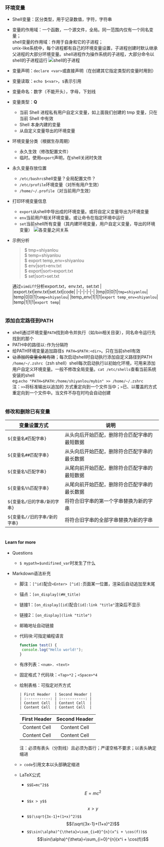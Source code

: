 ### 环境变量

- Shell变量：区分类型，用于记录数值，字符，字符串
- 变量的作用域：一个函数，一个源文件，全局。同一范围内仅有一个同名变量；  
  shell变量的作用域：作用于自身和它的子进程；  
  unix-like系统中，每个进程都有自己的环境变量设置，子进程创建时默认继承父进程的大部分环境变量。shell进程作为操作系统的子进程，大部分命令以shell的子进程运行
  ![shell的子进程](https://doc.shiyanlou.com/linux_base/5-2.png)
- 变量声明：`declare <var>`或直接声明（在创建其它指定类型的变量时用到）
- 变量读取：`echo $<var>`，`$`表示引用
- 变量命名：数字（不能开头），字母，下划线
- 变量类型：**Q**
  - 当前 Shell 进程私有用户自定义变量，如上面我们创建的 tmp 变量，只在当前 Shell 中有效
  - Shell 本身内建的变量
  - 从自定义变量导出的环境变量
- 环境变量分类（根据生存周期）
  - 永久生效（修改配置文件）
  - 临时。使用`export`声明，在shell关闭时失效
- 永久变量存放位置
  - `/etc/bashrc`shell变量？全局配置文件？
  - `/etc/profile`环境变量（对所有用户生效）
  - `/home/~/.profile`（对当前用户生效）
- 打印环境变量信息
  - `export`从shell中导出成的环境变量。或将自定义变量导出为环境变量
  - `env`当前用户相关环境变量。或让命令在指定环境中运行
  - `set`当前shell所有变量（其内建环境变量，用户自定义变量，导出的环境变量）
    ![各变量之间关系](https://doc.shiyanlou.com/linux_base/5-3.png)
- 示例分析  
  > \$ tmp=shiyanlou  
    \$ temp=shiyanlou  
    \$ export temp_env=shiyanlou  
    \$ env|sort>env.txt  
    \$ export|sort>export.txt  
    \$ set|sort>set.txt  

  通过`vimdiff`分析export.txt，env.txt，set.txt
  | |export.txt|env.txt|set.txt|code|
  |-|-|-|-|-|
  |tmp|0|0|1|`tmp=shiyanlou`|
  |temp|0|0|1|`temp=shiyanlou`|
  |temp_env|1|1|1|`export temp_env=shiyanlou`|
  |temp|1|1|1|`export temp`|
#
### 添加自定路径到PATH
- shell通过环境变量`PATH`找到命令并执行（如/bin相关目录），同名命令运行先找到的那个
- PATH中的路径以`:`作为分隔符
- 给PATH环境变量追加路径`$ PATH=$PATH:<dir>`。只在当前shell有效
- ~~让添加的变量全局有效~~；每次启动shell时自动执行添加自定义路径到PATH  
`/home/~/.zshrc`（zsh shell）shell每次启动执行以初始化环境，可用来添加用户自定义环境变量。一般不修改全局变量。`cat /etc/shells`查看当前系统安装的shell  
eg.`echo "PATH=$PATH:/home/shiyanlou/mybin" >> /home/~/.zshrc`  
注：`>>`将标准输出以追加的
方式重定向到一个文件当中；`>`已、以覆盖的方式重定向到一个文件中。当文件不存在时均会自动创建
#
### 修改和删除已有变量
  |变量设置方式|说明|
  |-|-|
  |`${变量名#匹配字串}`	|从头向后开始匹配，删除符合匹配字串的最短数据|
  |`${变量名##匹配字串}`	|从头向后开始匹配，删除符合匹配字串的最长数据|
  |`${变量名%匹配字串}`	|从尾向前开始匹配，删除符合匹配字串的最短数据|
  |`${变量名%%匹配字串}`	|从尾向前开始匹配，删除符合匹配字串的最长数据|
  |`${变量名/旧的字串/新的字串}`	|将符合旧字串的第一个字串替换为新的字串|
  |`${变量名//旧的字串/新的字串}`	|将符合旧字串的全部字串替换为新的字串|








#
#### Learn for more
- Questions
  - `$ mypath=$undifined_var`时发生了什么

- Markdown语法补充
  - 脚注：`[^id]`配合`<Enter> [^id]:`页面某一位置，渲染后自动追加至末尾
  - 锚点：`[on_display](#H_title)`
  - 链接1：`[on_display][id]`配合`[id]:link "title"`渲染后不显示
  - 链接2：`[on_display](link "title")`
  - 邮箱地址自动链接
  - 代码块:可指定编程语言
    ```javascript
    function test() {
  	 console.log("Hello world!");
    }
    ```
  - 有序列表：`<num>. <text>`
  - 固定格式？代码块：`<Tap>*2`；`<Space>*4`
  - 绘制表格：可指定对齐方式
    ```
    | First Header  | Second Header |
    | :-----------: | :-----------: |
    | Content Cell  | Content Cell  |
    | Content Cell  | Content Cell  |
    ```  
    | First Header  | Second Header |
    | :-----------: | :-----------: |
    | Content Cell  | Content Cell  |
    | Content Cell  | Content Cell  |

    注：必须有表头（分割线）且必须为首行；严谨空格不要求；以表头确定缩进
  - `> code`引用文本以头部确定缩进
  - LaTeX公式
    - ```$$E=mc^2$$```  
    $$E=mc^2$$
    - ```$$x > y$$```  
    $$x>y$$
    - ```$$(\sqrt{3x-1}+(1+x)^2)$$```  
    $$(\sqrt{3x-1}+(1+x)^2)$$  
    - ```$$\sin(\alpha)^{\theta}=\sum_{i=0}^{n}(x^i + \cos(f))$$```  
    $$\sin(\alpha)^{\theta}=\sum_{i=0}^{n}(x^i + \cos(f))$$  
